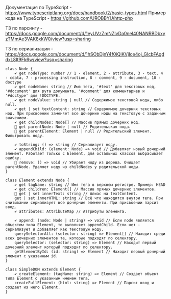 Документация по TypeScript - https://www.typescriptlang.org/docs/handbook/2/basic-types.html
Пример кода на TypeScript - https://github.com/UROBBYU/http-php

ТЗ по парсингу - https://docs.google.com/document/d/1eyUVzZmNZIvDa0nel40NANRBDbxyzTMmAe3VAK8xkW0/view?usp=sharing

ТЗ по сериализации - https://docs.google.com/document/d/1hSObDjnY4f0iQiKVjIce4oj_GIcbFAgddxL8It9Fk6w/view?usp=sharing

```TS
class Node {
    ✔️ get nodeType: number // 1 - element, 2 - attribute, 3 - text, 4 - cdata, 7 - processing instruction, 8 - comment, 9 - document, 10 - doctype
    ✔️ get nodeName: string // Имя тега, '#text' для текстовых нод, '#document' для рута документа, '#comment' для комментариев и '#doctype' для !DOCTYPE.
    ✔️ get nodeValue: string | null // Содержимое текстовой ноды, либо null.
    ✔️ get | set textContent: string // Содержимое дочерних текстовых нод. При присвоении заменяет все дочерние ноды на текстовую с заданным значением.
    ✔️ get childNodes: Node[] // Массив прямых дочерних нод.
    🚧 get parentNode: Node | null // Родительская нода.
    🚧 get parentElement: Element | null // Родительский элемент. Фильтровать ноду.

    ✔️ toString: () => string // Сериализует ноду.
    ✔️ appendChild: (element: Node) => void // Добавляет новый дочерний элемент. Работает только с Element, для остальных классов выбрасывает ошибку.
    🚧 remove: () => void // Убирает ноду из дерева. Очищает parentNode. Удаляет ноду из childNodes у родительской ноды.
}

class Element extends Node {
    ✔️ get tagName: string // Имя тега в верхнем регистре. Пример: HEAD
    ✔️ get children: Element[] // Массив прямых дочерних элементов.
    🚧 get | set innerText: string // Алиас на textContent.
    get | set innerHTML: string // Всё что находится внутри тега. При считывании сериализует все дочерние элементы. При присвоении парсит ввод.
    ✔️ attributes: AttributeMap // Аттрибуты элемента.
    
    ✔️ append: (node: Node | string) => void // Если node является объектом типа Element, то выполняет appendChild. Если нет - сериализует и добавляет как текстовую ноду.
    querySelectorAll: (selector: string) => Element[] // Находит среди всех дочерних элементов те, которые подходят по селектору.
    querySelector: (selector: string) => Element // Находит первый дочерний элемент который подходит по селектору.
    getElementById: (id: string) => Element // Находит первый дочерний элемент с указанным id.
}

class SimpleDOM extends Element {
    ✔️ createElement: (tagName: string) => Element // Создает объект типа Element с указанным именем тега.
    createFullElement: (html: string) => Element // Парсит ввод и создает из него Element.
}
```
